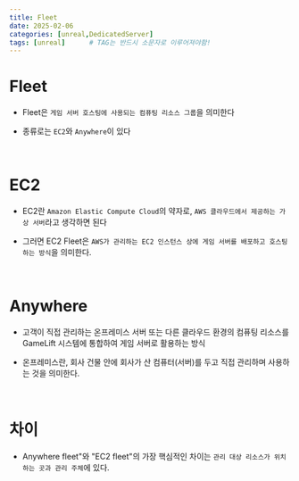 ```yaml
---
title: Fleet
date: 2025-02-06
categories: [unreal,DedicatedServer]
tags: [unreal]		# TAG는 반드시 소문자로 이루어져야함!
---
```


# Fleet

* Fleet은 `게임 서버 호스팅에 사용되는 컴퓨팅 리소스 그룹`을 의미한다

* 종류로는 `EC2`와 `Anywhere`이 있다

<br>

# EC2

* EC2란 `Amazon Elastic Compute Cloud`의 약자로, `AWS 클라우드에서 제공하는 가상 서버`라고 생각하면 된다

* 그러면 EC2 Fleet은 `AWS가 관리하는 EC2 인스턴스 상에 게임 서버를 배포하고 호스팅하는 방식`을 의미한다.

<br>

# Anywhere

* 고객이 직접 관리하는 온프레미스 서버 또는 다른 클라우드 환경의 컴퓨팅 리소스를 GameLift 시스템에 통합하여 게임 서버로 활용하는 방식

* 온프레미스란, 회사 건물 안에 회사가 산 컴퓨터(서버)를 두고 직접 관리하며 사용하는 것을 의미한다.


<br>

# 차이

* Anywhere fleet"와 "EC2 fleet"의 가장 핵심적인 차이는 `관리 대상 리소스가 위치하는 곳과 관리 주체`에 있다.